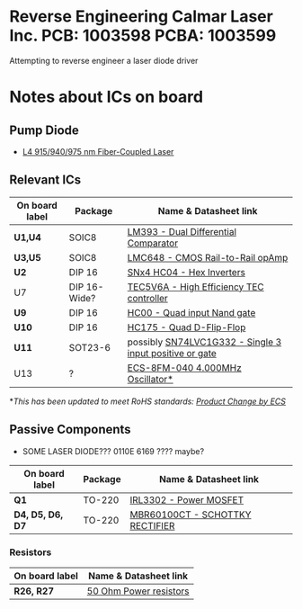 # Reverse Engineering Calmar Laser Inc. PCB: 1003598 PCBA: 1003599
Attempting to reverse engineer a laser diode driver

# Notes about ICs on board

## Pump Diode
- [L4 915/940/975 nm Fiber-Coupled Laser](https://resource.lumentum.com/s3fs-public/technical-library-items/6398l4l4i-ds-cl-ae.pdf?VersionId=null)

## Relevant ICs
| On board label | Package | Name & Datasheet link|
| ---            | ---     | ---                  |
| **U1,U4** | SOIC8     | [LM393 - Dual Differential Comparator](https://www.ti.com/product/LM393#pps)|
| **U3,U5** | SOIC8     | [LMC648 - CMOS Rail-to-Rail opAmp](https://www.ti.com/lit/ds/symlink/lmc6484.pdf)|
| **U2**    | DIP 16    | [SNx4 HC04 - Hex Inverters](https://www.ti.com/lit/ds/symlink/sn74hc04.pdf)|
| U7        | DIP 16-Wide? | [TEC5V6A - High Efficiency TEC controller](https://www.analogtechnologies.com/document/TEC5V6A-D.pdf)|
| **U9**    | DIP 16    | [HC00 - Quad input Nand gate](https://www.ti.com/lit/ds/symlink/sn74hc00.pdf)|
| **U10**   | DIP 16    | [HC175 - Quad D-Flip-Flop](https://www.alldatasheet.com/datasheet-pdf/pdf/2081107/SS/54HC175.html)|
| **U11**   | SOT23-6   | possibly [SN74LVC1G332 - Single 3 input positive or gate](https://www.ti.com/lit/ds/symlink/sn74lvc1g332.pdf?ts=1759128521935&ref_url=https%253A%252F%252Fgoogle.com%252F)|
| U13   | ?         | [ECS-8FM-040 4.000MHz Oscillator\*](https://www.mouser.com/datasheet/3/294/1/ecs-8f.pdf)|

\**This has been updated to meet RoHS standards: [Product Change by ECS](https://ecsxtal.com/store/pdf/100920-ECS-8F-PCN.pdf)*

## Passive Components

- SOME LASER DIODE??? 0110E 6169 ???? maybe?

| On board label | Package | Name & Datasheet link|
| ---            | ---     | ---                  |
| **Q1**         | TO-220  | [IRL3302 - Power MOSFET](https://www.mouser.com/catalog/specsheets/irl3302.pdf)|
| **D4, D5, D6, D7** | TO-220 | [MBR60100CT - SCHOTTKY RECTIFIER](https://www.smc-diodes.com/propdf/MBR60100CT%20N0777%20REV.B.pdf)|



### Resistors
| On board label | Name & Datasheet link |
| ---            | ---                   |
| **R26, R27**   | [50 Ohm Power resistors](https://www.digikey.com/en/products/detail/ohmite/15FR050E/822916)|
